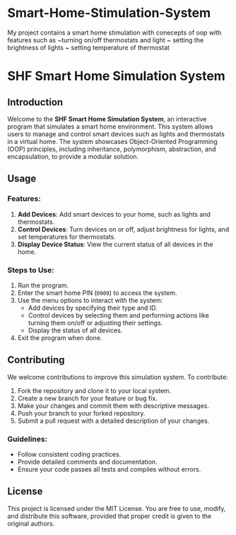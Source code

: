 # Smart-Home-Stimulation-System
My project contains a smart home stimulation with conecepts of oop with features such as 
~turning on/off thermostats and light 
~ setting the brightness of lights 
~ setting temperature of thermostat
# SHF Smart Home Simulation System

## Introduction
Welcome to the **SHF Smart Home Simulation System**, an interactive program that simulates a smart home environment. This system allows users to manage and control smart devices such as lights and thermostats in a virtual home. The system showcases Object-Oriented Programming (OOP) principles, including inheritance, polymorphism, abstraction, and encapsulation, to provide a modular solution.



## Usage

### Features:
1. **Add Devices**: Add smart devices to your home, such as lights and thermostats.
2. **Control Devices**: Turn devices on or off, adjust brightness for lights, and set temperatures for thermostats.
3. **Display Device Status**: View the current status of all devices in the home.

### Steps to Use:
1. Run the program.
2. Enter the smart home PIN (`0909`) to access the system.
3. Use the menu options to interact with the system:
   - Add devices by specifying their type and ID.
   - Control devices by selecting them and performing actions like turning them on/off or adjusting their settings.
   - Display the status of all devices.
4. Exit the program when done.

## Contributing
We welcome contributions to improve this simulation system. To contribute:

1. Fork the repository and clone it to your local system.
2. Create a new branch for your feature or bug fix.
3. Make your changes and commit them with descriptive messages.
4. Push your branch to your forked repository.
5. Submit a pull request with a detailed description of your changes.

### Guidelines:
- Follow consistent coding practices.
- Provide detailed comments and documentation.
- Ensure your code passes all tests and compiles without errors.

## License

This project is licensed under the MIT License. You are free to use, modify, and distribute this software, provided that proper credit is given to the original authors.






